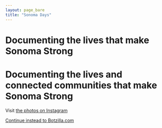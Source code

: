 ```yaml
---
layout: page_bare
title: "Sonoma Days"
---
```


<h1>Documenting the lives that make Sonoma Strong</h1>
<h1>Documenting the lives and connected communities that make Sonoma Strong</h1>

Visit <a href="https://www.instagram.com/sonoma_days/">the photos on Instagram</a>

<a href="index.html">Continue instead to Botzilla.com</a>

